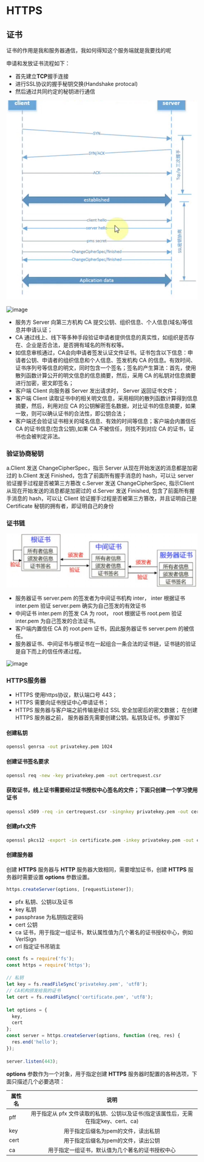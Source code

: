 # HTTPS

## 证书

证书的作用是我和服务器通信，我如何得知这个服务端就是我要找的呢

申请和发放证书流程如下：

* 首先建立**TCP**握手连接
* 进行SSL协议的握手秘钥交换(Handshake protocal)
* 然后通过共同约定的秘钥进行通信

![image](/image/network/https.jpeg)

![image](/image/network/https-https-content.jpeg.jpeg)

* 服务方 Server 向第三方机构 CA 提交公钥、组织信息、个人信息(域名)等信息并申请认证；
* CA 通过线上、线下等多种手段验证申请者提供信息的真实性，如组织是否存在、企业是否合法，是否拥有域名的所有权等。
* 如信息审核通过，CA会向申请者签发认证文件证书。证书包含以下信息：申请者公钥、申请者的组织信息和个人信息、签发机构 CA 的信息。有效时间、证书序列号等信息的明文，同时包含一个签名；签名的产生算法：首先，使用散列函数计算公开的明文信息的信息摘要，然后，采用 CA 的私钥对信息摘要进行加密，密文即签名；
* 客户端 Client 向服务器 Server 发出请求时， Server 返回证书文件；
* 客户端 Client 读取证书中的相关明文信息，采用相同的散列函数计算得到信息摘要，然后，利用对应 CA 的公钥解密签名数据，对比证书的信息摘要，如果一致，则可以确认证书的合法性，即公钥合法；
* 客户端还会验证证书相关的域名信息、有效的时间等信息；客户端会内置信任 CA 的证书信息(包含公钥),如果 CA 不被信任，则找不到对应 CA 的证书，证书也会被判定非法。

### 验证协商秘钥

a.Client 发送 ChangeCipherSpec，指示 Server 从现在开始发送的消息都是加密过的 b.Client 发送 Finished，包含了前面所有握手消息的 hash，可以让 server 验证握手过程是否被第三方篡改 c.Server 发送
ChangeCipherSpec, 指示Client从现在开始发送的消息都是加密过的 d.Server 发送 Finished, 包含了前面所有握手消息的 hash，可以让 Client 验证握手过程是否被第三方篡改，并且证明自己是 Certificate 秘钥的拥有者，即证明自己的身份

### 证书链

![image](/image/network/certificate-chain.jpeg)

* 服务器证书 server.pem 的签发者为中间证书机构 inter， inter 根据证书 inter.pem 验证 server.pem 确实为自己签发的有效证书
* 中间证书 inter.pem 的签发 CA 为 root， root 根据证书 root.pem 验证 inter.pem 为自己签发的合法证书。
* 客户端内置信任 CA 的 root.pem 证书，因此服务器证书 server.pem 的被信任。
* 服务器证书、中间证书与根证书在一起组合一条合法的证书链，证书链的验证是自下而上的信任传递过程。

![image](/image/network/https-https-content.jpeg.jpeg)

### HTTPS服务器

* HTTPS 使用https协议，默认端口号 443；
* HTTPS 需要向证书授证中心申请证书；
* HTTPS 服务器与客户端之前传输是经过 SSL 安全加密后的密文数据； 在创建 HTTPS 服务器之前， 服务器首先需要创建公钥。私钥及证书。步骤如下

#### 创建私钥

``` sh
openssl genrsa -out privatekey.pem 1024
```

#### 创建证书签名要求

``` sh
openssl req -new -key privatekey.pem -out certrequest.csr
```

#### 获取证书，线上证书需要经过证书授权中心签名的文件；下面只创建一个学习使用证书

``` sh
openssl x509 -req -in certrequest.csr -singnkey privatekey.pem -out certificate.pem
```

#### 创建pfx文件

``` sh
openssl pkcs12 -export -in certificate.pem -inkey privatekey.pem -out certificate.pfx
```

#### 创建服务器

创建 **HTTPS** 服务器与 **HTTP** 服务器大致相同，需要增加证书，创建 **HTTPS** 服务器时需要设置 **options** 参数设置。

``` javascript
https.createServer(options, [requestListener]);
```

* pfx 私钥、公钥以及证书
* key 私钥
* passphrase 为私钥指定密码
* cert 公钥
* ca 证书，用于指定一组证书，默认属性值为几个著名的证书授权中心，例如 VerlSign
* crl 指定证书吊销主

``` javascript
const fs = require('fs');
const https = require('https');

// 私钥
let key = fs.readFileSync('privatekey.pem', 'utf8');
// CA机构颁发给我的证书
let cert = fs.readFileSync('certificate.pem', 'utf8');

let options = {
  key,
  cert
};
const server = https.createServer(options, function (req, res) {
  res.end('hello');
});

server.listen(443);
```

**options** 参数作为一个对象，用于指定创建 **HTTPS** 服务器时配置的各种选项，下面只描述几个必要选项：

属性名|说明
-|:-:|
pff|用于指定从 pfx 文件读取的私钥、公钥以及证书(指定该属性后，无需在指定key、cert、ca)
key|用于指定后缀名为pem的文件，读出私钥
cert|用于指定后缀名为pem的文件，读出公钥
ca|用于指定一组证书，默认值为几个著名的证书授权中心
